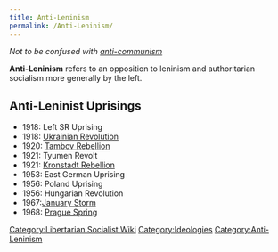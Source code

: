 ```yaml
---
title: Anti-Leninism
permalink: /Anti-Leninism/
---
```


*Not to be confused with [anti-communism](Anti-Communism "wikilink")*

**Anti-Leninism** refers to an opposition to leninism and authoritarian
socialism more generally by the left.

## Anti-Leninist Uprisings

- 1918: Left SR Uprising
- 1918: [Ukrainian
  Revolution](Ukrainian_Revolution#Anarchism "wikilink")
- 1920: [Tambov Rebellion](Tambov_Rebellion "wikilink")
- 1921: Tyumen Revolt
- 1921: [Kronstadt Rebellion](Kronstadt_Rebellion "wikilink")
- 1953: East German Uprising
- 1956: Poland Uprising
- 1956: Hungarian Revolution
- 1967:[January Storm](January_Storm_(China) "wikilink")
- 1968: [Prague Spring](Prague_Spring "wikilink")

[Category:Libertarian Socialist
Wiki](Category:Libertarian_Socialist_Wiki "wikilink")
[Category:Ideologies](Category:Ideologies "wikilink")
[Category:Anti-Leninism](Category:Anti-Leninism "wikilink")